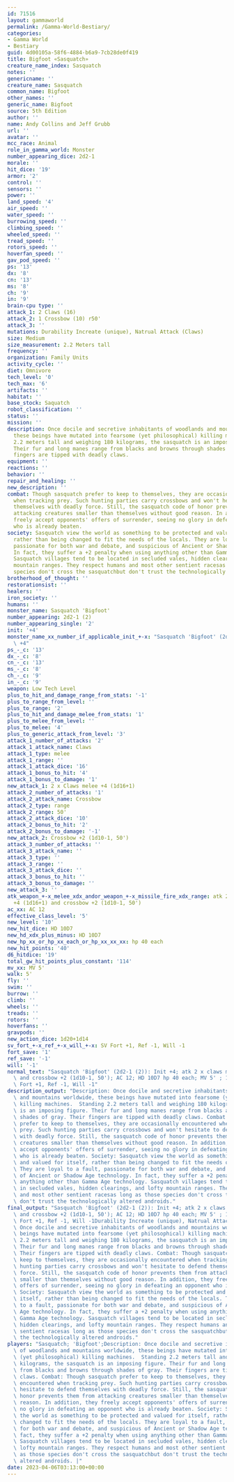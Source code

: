 ```yaml
---
id: 71516
layout: gammaworld
permalink: /Gamma-World-Bestiary/
categories:
- Gamma World
- Bestiary
guid: 4d00105a-58f6-4884-b6a9-7cb28de0f419
title: Bigfoot «Sasquatch»
creature_name_index: Sasquatch
notes: ''
genericname: ''
creature_name: Sasquatch
common_name: Bigfoot
other_names: ''
generic_name: Bigfoot
source: 5th Edition
author: ''
name: Andy Collins and Jeff Grubb
url: ''
avatar: ''
mcc_race: Animal
role_in_gamma_world: Monster
number_appearing_dice: 2d2-1
morale: ''
hit_dice: '19'
armor: '2'
control: ''
sensors: ''
power: ''
land_speed: '4'
air_speed: ''
water_speed: ''
burrowing_speed: ''
climbing_speed: ''
wheeled_speed: ''
tread_speed: ''
rotors_speed: ''
hoverfan_speed: ''
gav_pod_speed: ''
ps: '13'
dx: '8'
cn: '13'
ms: '8'
ch: '9'
in: '9'
brain-cpu type: ''
attack_1: 2 Claws (16)
attack_2: 1 Crossbow (10) r50'
attack_3: ''
mutations: Durability Increate (unique), Natrual Attack (Claws)
size: Medium
size_measurement: 2.2 Meters tall
frequency: ''
organization: Family Units
activity_cycle: ''
diet: Omnivore
tech_level: '0'
tech_max: '6'
artifacts: ''
habitat: ''
base_stock: Saquatch
robot_classification: ''
status: ''
mission: ''
description: Once docile and secretive inhabitants of woodlands and mountains worldwide,
  these beings have mutated into fearsome (yet philosophical) killing machines.  Standing
  2.2 meters tall and weighing 180 kilograms, the sasquatch is an imposing figure.
  Their fur and long manes range from blacks and browns through shades of gray. Their
  fingers are tipped with deadly claws.
equipment: ''
reactions: ''
behavior: ''
repair_and_healing: ''
new_description: ''
combat: Though sasquatch prefer to keep to themselves, they are occasionally encountered
  when tracking prey. Such hunting parties carry crossbows and won't hesitate to defend
  themselves with deadly force. Still, the sasquatch code of honor prevents them from
  attacking creatures smaller than themselves without good reason. In addition, they
  freely accept opponents' offers of surrender, seeing no glory in defeating an opponent
  who is already beaten.
society: Sasquatch view the world as something to be protected and valued for itself,
  rather than being changed to fit the needs of the locals. They are loyal to a fault,
  passionate for both war and debate, and suspicious of Ancient or Shadow Age technology.
  In fact, they suffer a +2 penalty when using anything other than Gamma Age technology.
  Sasquatch villages tend to be located in secluded vales, hidden clearings, and lofty
  mountain ranges. They respect humans and most other sentient racesas long as those
  species don't cross the sasquatchbut don't trust the technologically altered androids.
brotherhood_of_thought: ''
restorationsist: ''
healers: ''
iron_society: ''
humans: ''
monster_name: Sasquatch 'Bigfoot'
number_appearing: 2d2-1 (2)
number_appearing_single: '2'
init: '+4'
monster_name_xx_number_if_applicable_init_+-x: "Sasquatch 'Bigfoot' (2d2-1 (2)): Init\
  \ +4"
ps_-_c: '13'
dx_-_c: '8'
cn_-_c: '13'
ms_-_c: '8'
ch_-_c: '9'
in_-_c: '9'
weapon: Low Tech Level
plus_to_hit_and_damage_range_from_stats: '-1'
plus_to_range_from_level: ''
plus_to_range: '2'
plus_to_hit_and_damage_melee_from_stats: '1'
plus_to_melee_from_level: ''
plus_to_melee: '4'
plus_to_generic_attack_from_level: '3'
attack_1_number_of_attacks: '2'
attack_1_attack_name: Claws
attack_1_type: melee
attack_1_range: ''
attack_1_attack_dice: '16'
attack_1_bonus_to_hit: '4'
attack_1_bonus_to_damage: '1'
new_attack_1: 2 x Claws melee +4 (1d16+1)
attack_2_number_of_attacks: '1'
attack_2_attack_name: Crossbow
attack_2_type: range
attack_2_range: 50'
attack_2_attack_dice: '10'
attack_2_bonus_to_hit: '2'
attack_2_bonus_to_damage: '-1'
new_attack_2: Crossbow +2 (1d10-1, 50')
attack_3_number_of_attacks: ''
attack_3_attack_name: ''
attack_3_type: ''
attack_3_range: ''
attack_3_attack_dice: ''
attack_3_bonus_to_hit: ''
attack_3_bonus_to_damage: ''
new_attack_3: ''
atk_weapon_+-x_melee_xdx_andor_weapon_+-x_missile_fire_xdx_range: atk 2 x claws melee
  +4 (1d16+1) and crossbow +2 (1d10-1, 50')
ac_xx: AC 12
effective_class_level: '5'
new_level: '10'
new_hit_dice: HD 10D7
new_hd_xdx_plus_minus: HD 10D7
new_hp_xx_or_hp_xx_each_or_hp_xx_xx_xx: hp 40 each
new_hit_points: '40'
d6_hitdice: '19'
total_gw_hit_points_plus_constant: '114'
mv_xx: MV 5'
walk: 5'
fly: ''
swim: ''
burrow: ''
climb: ''
wheels: ''
treads: ''
rotors: ''
hoverfans: ''
gravpods: ''
new_action_dice: 1d20+1d14
sv_fort_+-x_ref_+-x_will_+-x: SV Fort +1, Ref -1, Will -1
fort_save: '1'
ref_save: '-1'
will: '-1'
normal_text: "Sasquatch 'Bigfoot' (2d2-1 (2)): Init +4; atk 2 x claws melee +4 (1d16+1)\
  \ and crossbow +2 (1d10-1, 50'); AC 12; HD 10D7 hp 40 each; MV 5' ; 1d20+1d14; SV\
  \ Fort +1, Ref -1, Will -1"
description_output: "Description: Once docile and secretive inhabitants of woodlands\
  \ and mountains worldwide, these beings have mutated into fearsome (yet philosophical)\
  \ killing machines.  Standing 2.2 meters tall and weighing 180 kilograms, the sasquatch\
  \ is an imposing figure. Their fur and long manes range from blacks and browns through\
  \ shades of gray. Their fingers are tipped with deadly claws. Combat: Though sasquatch\
  \ prefer to keep to themselves, they are occasionally encountered when tracking\
  \ prey. Such hunting parties carry crossbows and won't hesitate to defend themselves\
  \ with deadly force. Still, the sasquatch code of honor prevents them from attacking\
  \ creatures smaller than themselves without good reason. In addition, they freely\
  \ accept opponents' offers of surrender, seeing no glory in defeating an opponent\
  \ who is already beaten. Society: Sasquatch view the world as something to be protected\
  \ and valued for itself, rather than being changed to fit the needs of the locals.\
  \ They are loyal to a fault, passionate for both war and debate, and suspicious\
  \ of Ancient or Shadow Age technology. In fact, they suffer a +2 penalty when using\
  \ anything other than Gamma Age technology. Sasquatch villages tend to be located\
  \ in secluded vales, hidden clearings, and lofty mountain ranges. They respect humans\
  \ and most other sentient racesas long as those species don't cross the sasquatchbut\
  \ don't trust the technologically altered androids."
final_output: "Sasquatch 'Bigfoot' (2d2-1 (2)): Init +4; atk 2 x claws melee +4 (1d16+1)\
  \ and crossbow +2 (1d10-1, 50'); AC 12; HD 10D7 hp 40 each; MV 5' ; 1d20+1d14; SV\
  \ Fort +1, Ref -1, Will -1Durability Increate (unique), Natrual Attack (Claws)Description:\
  \ Once docile and secretive inhabitants of woodlands and mountains worldwide, these\
  \ beings have mutated into fearsome (yet philosophical) killing machines.  Standing\
  \ 2.2 meters tall and weighing 180 kilograms, the sasquatch is an imposing figure.\
  \ Their fur and long manes range from blacks and browns through shades of gray.\
  \ Their fingers are tipped with deadly claws. Combat: Though sasquatch prefer to\
  \ keep to themselves, they are occasionally encountered when tracking prey. Such\
  \ hunting parties carry crossbows and won't hesitate to defend themselves with deadly\
  \ force. Still, the sasquatch code of honor prevents them from attacking creatures\
  \ smaller than themselves without good reason. In addition, they freely accept opponents'\
  \ offers of surrender, seeing no glory in defeating an opponent who is already beaten.\
  \ Society: Sasquatch view the world as something to be protected and valued for\
  \ itself, rather than being changed to fit the needs of the locals. They are loyal\
  \ to a fault, passionate for both war and debate, and suspicious of Ancient or Shadow\
  \ Age technology. In fact, they suffer a +2 penalty when using anything other than\
  \ Gamma Age technology. Sasquatch villages tend to be located in secluded vales,\
  \ hidden clearings, and lofty mountain ranges. They respect humans and most other\
  \ sentient racesas long as those species don't cross the sasquatchbut don't trust\
  \ the technologically altered androids."
players: "Sasquatch; 'Bigfoot';Description: Once docile and secretive inhabitants\
  \ of woodlands and mountains worldwide, these beings have mutated into fearsome\
  \ (yet philosophical) killing machines.  Standing 2.2 meters tall and weighing 180\
  \ kilograms, the sasquatch is an imposing figure. Their fur and long manes range\
  \ from blacks and browns through shades of gray. Their fingers are tipped with deadly\
  \ claws. Combat: Though sasquatch prefer to keep to themselves, they are occasionally\
  \ encountered when tracking prey. Such hunting parties carry crossbows and won't\
  \ hesitate to defend themselves with deadly force. Still, the sasquatch code of\
  \ honor prevents them from attacking creatures smaller than themselves without good\
  \ reason. In addition, they freely accept opponents' offers of surrender, seeing\
  \ no glory in defeating an opponent who is already beaten. Society: Sasquatch view\
  \ the world as something to be protected and valued for itself, rather than being\
  \ changed to fit the needs of the locals. They are loyal to a fault, passionate\
  \ for both war and debate, and suspicious of Ancient or Shadow Age technology. In\
  \ fact, they suffer a +2 penalty when using anything other than Gamma Age technology.\
  \ Sasquatch villages tend to be located in secluded vales, hidden clearings, and\
  \ lofty mountain ranges. They respect humans and most other sentient racesas long\
  \ as those species don't cross the sasquatchbut don't trust the technologically\
  \ altered androids. |"
date: 2023-04-06T03:13:00+00:00
---
```

</br>